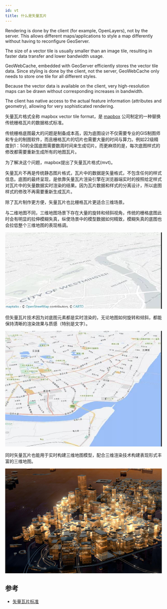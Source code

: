 ```yaml
---
id: vt
title: 什么是矢量瓦片
---
```


Rendering is done by the client (for example, OpenLayers), not by the server. This allows different maps/applications to style a map differently without having to reconfigure GeoServer.

The size of a vector tile is usually smaller than an image tile, resulting in faster data transfer and lower bandwidth usage.

GeoWebCache, embedded with GeoServer efficiently stores the vector tile data. Since styling is done by the client, not the server, GeoWebCache only needs to store one tile for all different styles.

Because the vector data is available on the client, very high-resolution maps can be drawn without corresponding increases in bandwidth.

The client has native access to the actual feature information (attributes and geometry), allowing for very sophisticated rendering.

矢量瓦片格式全称 mapbox vector tile format，是 [mapbox](https://mapbox.com) 公司制定的一种替换传统栅格瓦片的数据格式标准。

传统栅格底图最大的问题是制备成本高，因为底图设计不仅需要专业的GIS制图师和专业的制图软件，而且栅格瓦片的切片也需要大量的时间与算力。例如22级精度到1：50的全国底图需要数周时间来生成切片。而更麻烦的是，每次底图样式的修改都需要重新生成所有的地图瓦片。

为了解决这个问题，mapbox提出了矢量瓦片格式(mvt)。

矢量瓦片不再是传统静态图片格式，瓦片中的数据是矢量格式，不包含任何的样式信息。底图的最终呈现，是依靠矢量瓦片渲染引擎在浏览器端实时的按照给定样式对瓦片中的矢量数据实时渲染的结果。因为瓦片数据和样式的分离设计，所以底图样式的修改不再需要重新生成瓦片。

除了瓦片制作更方便，矢量瓦片也比栅格瓦片更适合三维场景。

与二维地图不同，三维地图场景下存在大量的旋转和倾斜视角，传统的栅格底图此时会有明显的拉伸模糊失真，纵使场景中的模型数据如何精致，模糊失真的底图也会拉低整个三维地图的表现格调。

![栅格瓦片](./assets/vt-tile.jpg)

但矢量瓦片技术因为对底图元素都是实时渲染的，无论地图如何旋转和倾斜，都能保持清晰的渲染效果与质感（特别是文字）。

![栅格瓦片](./assets/vt-vt-tile.jpg)

同时矢量瓦片也能用于实时构建三维地图模型，配合三维渲染技术构建表现形式丰富的三维地图。

![栅格瓦片](./assets/vt-3d.jpg)

## 参考
* [矢量瓦片标准](https://github.com/jingsam/vector-tile-spec/blob/master/2.1/README_zh.md)
